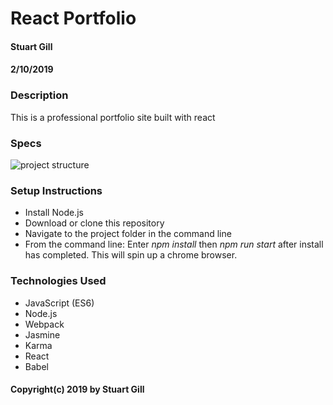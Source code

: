 # React Portfolio

#### Stuart Gill

#### 2/10/2019

### Description

This is a professional portfolio site built with react

### Specs

![project structure](https://github.com/stuart-gill/react-historical-figures/tree/master/src/assets/images/structure.png)

### Setup Instructions

- Install Node.js
- Download or clone this repository
- Navigate to the project folder in the command line
- From the command line: Enter _npm install_ then _npm run start_ after install has completed. This will spin up a chrome browser.

### Technologies Used

- JavaScript (ES6)
- Node.js
- Webpack
- Jasmine
- Karma
- React
- Babel

#### Copyright(c) 2019 by Stuart Gill
